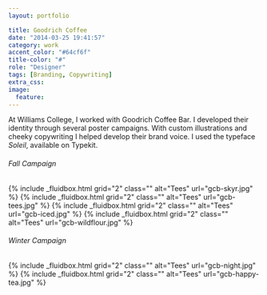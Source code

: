 ```yaml
---
layout: portfolio

title: Goodrich Coffee
date: "2014-03-25 19:41:57"
category: work
accent_color: "#64cf6f"
title-color: "#"
role: "Designer"
tags: [Branding, Copywriting]
extra_css:
image:
  feature:
---
```


At Williams College, I worked with Goodrich Coffee Bar. I developed their identity through several poster campaigns. With custom illustrations and cheeky copywriting I helped develop their brand voice. I used the typeface _Soleil_, available on Typekit.


###### Fall Campaign
{% include _fluidbox.html grid="2" class="" alt="Tees" url="gcb-skyr.jpg" %}
{% include _fluidbox.html grid="2" class="" alt="Tees" url="gcb-tees.jpg" %}
{% include _fluidbox.html grid="2" class="" alt="Tees" url="gcb-iced.jpg" %}
{% include _fluidbox.html grid="2" class="" alt="Tees" url="gcb-wildflour.jpg" %}

###### Winter Campaign
{% include _fluidbox.html grid="2" class="" alt="Tees" url="gcb-night.jpg" %}
{% include _fluidbox.html grid="2" class="" alt="Tees" url="gcb-happy-tea.jpg" %}
